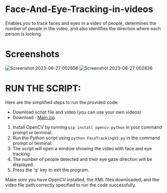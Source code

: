 # Face-And-Eye-Tracking-in-videos
Enables you to track faces and eyes in a video of people, determines the number of people in the video, and also identifies the direction where each person is looking.

# Screenshots

![Screenshot 2023-06-27 002856](https://github.com/SohamKore/Face-And-Eye-Tracking-in-videos/assets/119067189/39b4d9e7-906d-46f7-a638-5b4993ddf67f)
![Screenshot 2023-06-27 002836](https://github.com/SohamKore/Face-And-Eye-Tracking-in-videos/assets/119067189/b2e2f745-2150-401d-ac74-a68b22e7bd1d)

# RUN THE SCRIPT:

Here are the simplified steps to run the provided code:
* Download script file and video (you can use your own videos)
* Download : <a href="https://github.com/SohamKore/Face-And-Eye-Tracking-in-videos/archive/refs/heads/main.zip">Main.zip</a>
1. Install OpenCV by running `pip install opencv-python` in your command prompt or terminal.
2. Run the Python script using `python FaceTrackingV3.py` in the command prompt or terminal.
3. The script will open a window showing the video with face and eye tracking.
4. The number of people detected and their eye gaze direction will be displayed.
5. Press the 'q' key to exit the program.

Make sure you have OpenCV installed, the XML files downloaded, and the video file path correctly specified to run the code successfully.
